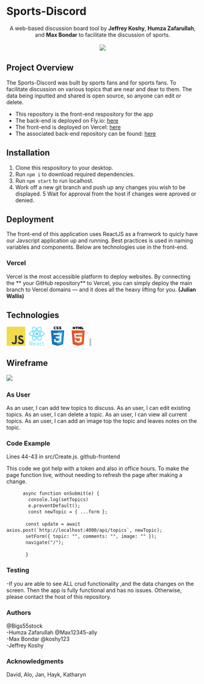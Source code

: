 
# Sports-Discord

<div align="center">A web-based discussion board tool by <strong>Jeffrey Koshy</strong>, <strong>Humza Zafarullah</strong>, and <strong>Max Bondar</strong> to facilitate the discussion of sports.
<br></br>
<img src= "https://user-images.githubusercontent.com/47038229/229164667-757a16bc-01f6-42b9-ba78-2f2062ff3d4d.png" />
</div>



## Project Overview
The Sports-Discord was built by sports fans and for sports fans. To  facilitate discussion on various topics that are near and dear to them. The data being inputted and shared is open source, so anyone can edit or delete.

+ This repository is the front-end respository for the app
+ The back-end is deployed on Fly.io: [here](https://sports-discord.fly.dev/api/topics)
+ The front-end is deployed on Vercel: [here]([the-dev-hub.vercel.app](https://project3-front-end.vercel.app/))
+ The associated back-end repository can be found: [here](https://github.com/koshy123/project3-back-end) 

## Installation

1. Clone this respository to your desktop.
2. Run `npm i` to download required dependencies.
3. Run `npm start` to run localhost.
4. Work off a new git branch and push up any changes you wish to be displayed.
5 Wait for approval from the host if changes were aproved or denied.


## Deployment
The front-end of this application uses ReactJS as a framwork to quicly have our Javscript application up and running. Best practices is used in naming variables and components. Below are technologies use in the front-end.

### Vercel
Vercel is the most accessible platform to deploy websites. By connecting the ** your GitHub repository** to Vercel, you can simply deploy the main branch to Vercel domains — and it does all the heavy lifting for you. **(Julian Wallis)**

## Technologies
<div display="flex">
<img src="https://raw.githubusercontent.com/devicons/devicon/master/icons/javascript/javascript-original.svg" width=10% height=10%>
<img
src="https://raw.githubusercontent.com/devicons/devicon/master/icons/react/react-original-wordmark.svg" width=10% height=10%> 
<img src="https://raw.githubusercontent.com/devicons/devicon/master/icons/css3/css3-original-wordmark.svg" width=10% height=10%>
<img src="https://raw.githubusercontent.com/devicons/devicon/master/icons/html5/html5-original-wordmark.svg" width=10% height=10%>
<img src="https://user-images.githubusercontent.com/47038229/229183825-ec6b2069-2110-423b-b508-23d343c99cc9.png" width=10% height=10%>
</div>



## Wireframe
<img src= "https://user-images.githubusercontent.com/47038229/229177241-01b7ade6-ef25-4f03-ac93-9ff6a6551b59.png" />




### As User
As an user, I can add tew topics to discuss.
As an user, I can edit existing topics.
As an user, I can delete a topic.
As an user, I can view all current topics. 
As an user, I can add an image top the topic and leaves notes on the topic.







### Code Example

Lines 44-43 in src/Create.js.
github-frontend


This code we got help with a token and also in office hours. To make the page function live, without needing to refresh the page after making a change.
```
      async function onSubmit(e) {
        console.log(setTopics)
        e.preventDefault();
        const newTopic = { ...form };

       const update = await axios.post(`http://localhost:4000/api/topics`, newTopic);
       setForm({ topic: "", comments: "", image: "" });
       navigate("/");

       }
```

### Testing
-If you are able to see ALL crud functionality ,and the data changes on the screen. Then the app is fully functional and has no issues. Otherwise, please contact the host of this repository. 




### Authors
@Bigs55stock   
-Humza Zafarullah
@Max12345-ally    
-Max Bondar
@koshy123     
-Jeffrey Koshy


### Acknowledgments

David, Alo, Jan, Hayk, Katharyn

